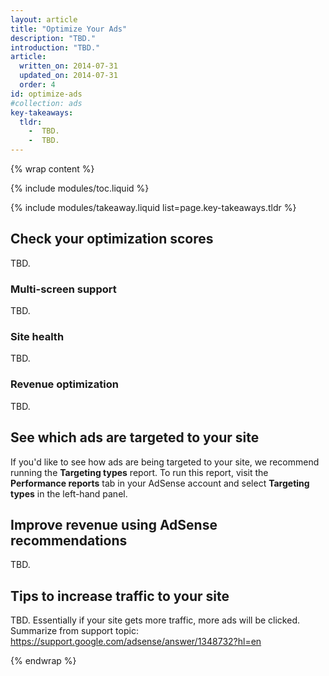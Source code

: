 ```yaml
---
layout: article
title: "Optimize Your Ads"
description: "TBD."
introduction: "TBD."
article:
  written_on: 2014-07-31
  updated_on: 2014-07-31
  order: 4
id: optimize-ads
#collection: ads
key-takeaways:
  tldr: 
    -  TBD.
    -  TBD.
---
```


{% wrap content %}
<style type="text/css">
  img.center {
    display: block;
    margin-left: auto;
    margin-right: auto;
  }
</style>

{% include modules/toc.liquid %}

{% include modules/takeaway.liquid list=page.key-takeaways.tldr %}

## Check your optimization scores

TBD.

### Multi-screen support

TBD.

### Site health

TBD.

### Revenue optimization

TBD.

## See which ads are targeted to your site

If you'd like to see how ads are being targeted to your site,
we recommend running the <strong>Targeting types</strong> report.
To run this report,
visit the <strong>Performance reports</strong> tab in your AdSense account
and select <strong>Targeting types</strong> in the left-hand panel.

## Improve revenue using AdSense recommendations

TBD.

## Tips to increase traffic to your site

TBD. Essentially if your site gets more traffic, more ads will be clicked.
Summarize from support topic: https://support.google.com/adsense/answer/1348732?hl=en

{% endwrap %}
